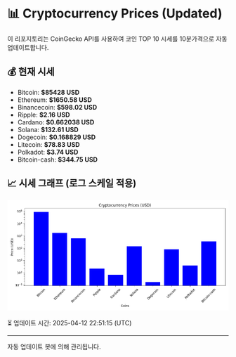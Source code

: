 
# 📊 Cryptocurrency Prices (Updated)

이 리포지토리는 CoinGecko API를 사용하여 코인 TOP 10 시세를 10분가격으로 자동 업데이트합니다.

## 💰 현재 시세
- Bitcoin: **$85428 USD**
- Ethereum: **$1650.58 USD**
- Binancecoin: **$598.02 USD**
- Ripple: **$2.16 USD**
- Cardano: **$0.662038 USD**
- Solana: **$132.61 USD**
- Dogecoin: **$0.168829 USD**
- Litecoin: **$78.83 USD**
- Polkadot: **$3.74 USD**
- Bitcoin-cash: **$344.75 USD**

## 📈 시세 그래프 (로그 스케일 적용)
![Crypto Prices](crypto_prices.png)

⏳ 업데이트 시간: 2025-04-12 22:51:15 (UTC)

---
자동 업데이트 봇에 의해 관리됩니다.
